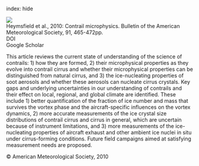 index: hide

<div class="Citation">
    <div class="Citation-thumb CitationThumb-linked"  data-href="https://doi.org/10.1175/2009bams2839.1">
      <img src="https://static.claimspace.cloud/climate-study-static/refs/thumbs/7/Heymsfield_et_al_2010-thumb.png" />
    </div>

  <div class="Citation-body">
    <div class="Citation-text">Heymsfield et al., 2010: Contrail microphysics. <span class="Article-journal">Bulletin of the American Meteorological Society, </span><span class="Article-volume">91, </span>465-472pp.</div>
    <div class="Citation-links">
      <div class="CitationLink" data-href="https://doi.org/10.1175/2009bams2839.1">
        <div class="CitationLink-icon CitationLink-Doi"></div>
        <div class="CitationLink-text">DOI</div>
      </div>
      <div class="CitationLink" data-href="https://scholar.google.com/scholar?q=10.1175/2009bams2839.1">
        <div class="CitationLink-icon CitationLink-Scholar"></div>
        <div class="CitationLink-text">Google Scholar</div>
      </div>
    </div>
  </div>
</div>

This article reviews the current state of understanding of the science of contrails: 1) how they are formed, 2) their microphysical properties as they evolve into contrail cirrus and whether their microphysical properties can be distinguished from natural cirrus, and 3) the ice-nucleating properties of soot aerosols and whether these aerosols can nucleate cirrus crystals. Key gaps and underlying uncertainties in our understanding of contrails and their effect on local, regional, and global climate are identified. These include 1) better quantification of the fraction of ice number and mass that survives the vortex phase and the aircraft-specific influences on the vortex dynamics, 2) more accurate measurements of the ice crystal size distributions of contrail cirrus and cirrus in general, which are uncertain because of instrument limitations, and 3) more measurements of the ice-nucleating properties of aircraft exhaust and other ambient ice nuclei in situ under cirrus-forming conditions. Future field campaigns aimed at satisfying measurement needs are proposed.

<div class="Citation-copy">
&copy; American Meteorological Society, 2010
</div>
